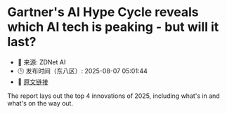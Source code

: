 # Gartner's AI Hype Cycle reveals which AI tech is peaking - but will it last?
- 📅 来源: ZDNet AI
- 🕒 发布时间（东八区）: 2025-08-07 05:01:44
- 🔗 [原文链接](https://www.zdnet.com/article/gartners-ai-hype-cycle-reveals-which-ai-tech-is-peaking-but-will-it-last/)

The report lays out the top 4 innovations of 2025, including what's in and what's on the way out.